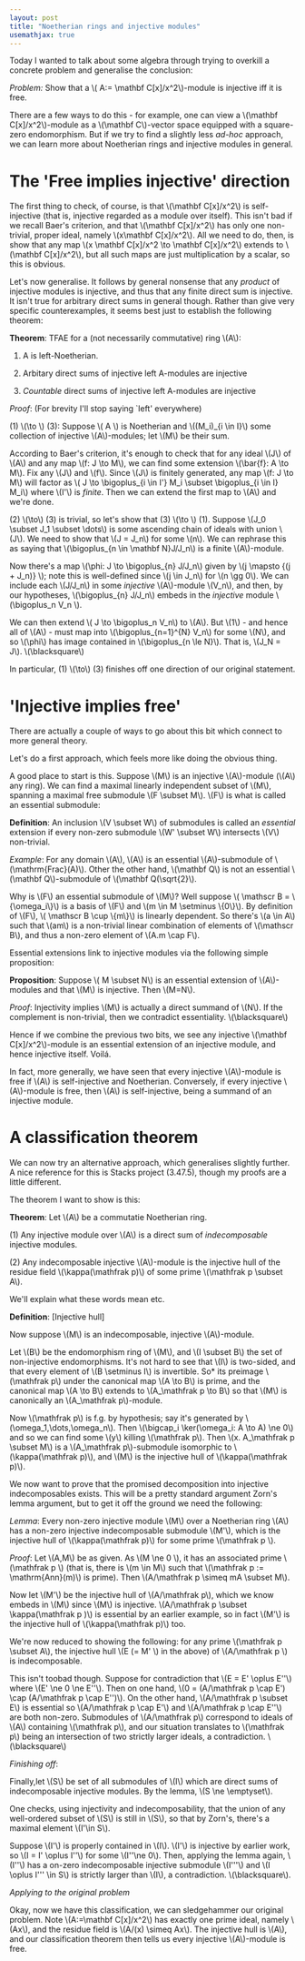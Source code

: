 ```yaml
---
layout: post
title: "Noetherian rings and injective modules"
usemathjax: true
---
```


Today I wanted to talk about some algebra through trying to overkill a concrete problem and generalise the conclusion:

_Problem:_ Show that a \\( A:= \mathbf C[x]/x^2\\)-module is injective iff it is free.

There are a few ways to do this - for example, one can view a \\(\mathbf C[x]/x^2\\)-module as a \\(\mathbf C\\)-vector space equipped with a square-zero endomorphism. But if we try to find a slightly less _ad-hoc_ approach, we can learn more about Noetherian rings and injective modules in general.

# The 'Free implies injective' direction

The first thing to check, of course, is that \\(\mathbf C[x]/x^2\\) is self-injective (that is, injective regarded as a module over itself). This isn't bad if we recall Baer's criterion, and that \\(\mathbf C[x]/x^2\\) has only one non-trivial, proper ideal, namely \\(x\mathbf C[x]/x^2\\). All we need to do, then, is show that any map \\(x \mathbf C[x]/x^2 \to \mathbf C[x]/x^2\\) extends to \\(\mathbf C[x]/x^2\\), but all such maps are just multiplication by a scalar, so this is obvious.

Let's now generalise. It follows by general nonsense that any _product_ of injective modules is injective, and thus that any finite direct sum is injective. It isn't true for arbitrary direct sums in general though. Rather than give very specific counterexamples, it seems best just to establish the following theorem:

**Theorem**: TFAE for a (not necessarily commutative) ring \\(A\\):

1) A is left-Noetherian.

2) Arbitary direct sums of injective left A-modules are injective

3) _Countable_ direct sums of injective left A-modules are injective

_Proof_: (For brevity I'll stop saying `left' everywhere)

(1) \\(\to \\) (3): Suppose \\( A \\) is Noetherian and \\((M_i)_{i \in I}\\) some collection of injective \\(A\\)-modules; let \\(M\\) be their sum. 

According to Baer's criterion, it's enough to check that for any ideal \\(J\\) of \\(A\\) and any map \\(f: J \to M\\), we can find some extension \\(\bar{f}: A \to M\\). Fix any \\(J\\) and \\(f\\). Since \\(J\\) is finitely generated, any map \\(f: J \to M\\) will factor as \\( J \to \bigoplus_{i \in I'} M_i \subset \bigoplus_{i \in I} M_i\\) where \\(I'\\) is _finite_. Then we can extend the first map to \\(A\\) and we're done.

(2) \\(\to\\) (3) is trivial, so let's show that (3) \\(\to \\) (1). Suppose \\(J_0 \subset J_1 \subset \dots\\) is some ascending chain of ideals with union \\(J\\). We need to show that \\(J = J_n\\) for some \\(n\\). We can rephrase this as saying that \\(\bigoplus_{n \in \mathbf N}J/J_n\\) is a finite \\(A\\)-module.

Now there's a map \\(\phi: J \to \bigoplus_{n} J/J_n\\) given by \\(j \mapsto {(j + J_n)} \\); note this is well-defined since \\(j \in J_n\\) for \\(n \gg 0\\). We can include each \\(J/J_n\\) in some _injective_ \\(A\\)-module \\(V_n\\), and then, by our hypotheses, \\(\bigoplus_{n} J/J_n\\) embeds in the _injective_ module \\(\bigoplus_n V_n \\). 

We can then extend \\( J \to \bigoplus_n V_n\\) to \\(A\\). But \\(1\\) - and hence all of \\(A\\) - must map into \\(\bigoplus_{n=1}^{N} V_n\\) for some \\(N\\), and so \\(\phi\\) has image contained in \\(\bigoplus_{n \le N}\\). That is, \\(J_N = J\\). \\(\blacksquare\\)

In particular, (1) \\(\to\\) (3) finishes off one direction of our original statement.

# 'Injective implies free'

There are actually a couple of ways to go about this bit which connect to more general theory.

Let's do a first approach, which feels more like doing the obvious thing.

A good place to start is this. Suppose \\(M\\) is an injective \\(A\\)-module (\\(A\\) any ring). We can find a maximal linearly independent subset of \\(M\\), spanning a maximal free submodule \\(F \subset M\\). \\(F\\) is what is called an essential submodule:

**Definition**: An inclusion \\(V \subset W\\) of submodules is called an _essential_ extension if every non-zero submodule \\(W' \subset W\\) intersects \\(V\\) non-trivial.

_Example_: For any domain \\(A\\), \\(A\\) is an essential \\(A\\)-submodule of \\(\mathrm{Frac}(A)\\). Other the other hand, \\(\mathbf Q\\) is not an essential \\(\mathbf Q\\)-submodule of \\(\mathbf Q(\sqrt{2}\\). 

Why is \\(F\\) an essential submodule of \\(M\\)? Well suppose \\( \\mathscr B = \\{\omega_i\\}\\) is a basis of \\(F\\) and \\(m \in M \setminus \\{0\\}\\). By definition of \\(F\\), \\( \mathscr B \cup \\{m\\}\\) is linearly dependent. So there's \\(a \in A\\) such that \\(am\\) is a non-trivial linear combination of elements of \\(\mathscr B\\), and thus a non-zero element of \\(A.m \cap F\\).

Essential extensions link to injective modules via the following simple proposition:

**Proposition**: Suppose \\( M \subset N\\) is an essential extension of \\(A\\)-modules and that \\(M\\) is injective. Then \\(M=N\\).

_Proof_: Injectivity implies \\(M\\) is actually a direct summand of \\(N\\). If the complement is non-trivial, then we contradict essentiality. \\(\blacksquare\\)

Hence if we combine the previous two bits, we see any injective \\(\mathbf C[x]/x^2\\)-module is an essential extension of an injective module, and hence injective itself. Voilá. 

In fact, more generally, we have seen that every injective \\(A\\)-module is free if \\(A\\) is self-injective and Noetherian. Conversely, if every injective \\(A\\)-module is free, then \\(A\\) is self-injective, being a summand of an injective module. 

# A classification theorem
We can now try an alternative approach, which generalises slightly further. A nice reference for this is Stacks project (3.47.5), though my proofs are a little different.

The theorem I want to show is this:

**Theorem**: Let \\(A\\) be a commutatie Noetherian ring.

(1) Any injective module over \\(A\\) is a direct sum of _indecomposable_ injective modules.

(2) Any indecomposable injective \\(A\\)-module is the injective hull of the residue field \\(\kappa(\mathfrak p)\\) of some prime \\(\mathfrak p \subset A\\).

We'll explain what these words mean etc.

**Definition**: [Injective hull]

Now suppose \\(M\\) is an indecomposable, injective \\(A\\)-module.

Let \\(B\\) be the endomorphism ring of \\(M\\), and \\(I \subset B\\) the set of non-injective endomorphisms. It's not hard to see that \\(I\\) is two-sided, and that every element of \\(B \setminus I\\) is invertible. So* its preimage \\(\mathfrak p\\) under the canonical map \\(A \to B\\) is prime, and the canonical map \\(A \to B\\) extends to \\(A_\mathfrak p \to B\\) so that \\(M\\) is canonically an \\(A_\mathfrak p\\)-module.

Now \\(\mathfrak p\\) is f.g. by hypothesis; say it's generated by \\(\omega_1,\dots,\omega_n\\). Then \\(\bigcap_i \ker(\omega_i: A \to A\) \ne 0\\) and so we can find some \\(y\\) killing \\(\mathfrak p\\). Then \\(x. A_\mathfrak p \subset M\\) is a \\(A_\mathfrak p\\)-submodule isomorphic to \\(\kappa(\mathfrak p)\\), and \\(M\\) is the injective hull of \\(\kappa(\mathfrak p)\\).

We now want to prove that the promised decomposition into injective indecomposables exists. This will be a pretty standard argument Zorn's lemma argument, but to get it off the ground we need the following:

_Lemma_: Every non-zero injective module \\(M\\) over a Noetherian ring \\(A\\) has a non-zero injective indecomposable submodule \\(M'\\), which is the injective hull of \\(\kappa(\mathfrak p)\\) for some prime \\(\mathfrak p \\).

_Proof_: Let \\(A,M\\) be as given. As \\(M \ne 0 \\), it has an associated prime \\(\mathfrak p \\) (that is, there is \\(m \in M\\) such that \\(\mathfrak p := \mathrm{Ann}(m)\\) is prime). Then \\(A/\mathfrak p \simeq mA \subset M\\). 

Now let \\(M'\\) be the injective hull of \\(A/\mathfrak p\\), which we know embeds in \\(M\\) since \\(M\\) is injective. \\(A/\mathfrak p \subset \kappa(\mathfrak p )\\) is essential by an earlier example, so in fact \\(M'\\) is the injective hull of \\(\kappa(\mathfrak p)\\) too. 

We're now reduced to showing the following: for any prime \\(\mathfrak p \subset A\\), the injective hull \\(E (= M' \\) in the above) of \\(A/\mathfrak p \\) is indecomposable.

This isn't toobad though. Suppose for contradiction that \\(E = E' \oplus E''\\) where \\(E' \ne 0 \ne E''\\). Then on one hand, \\(0 = (A/\mathfrak p \cap E') \cap (A/\mathfrak p \cap E'')\\). On the other hand, \\(A/\mathfrak p \subset E\\) is essential so \\(A/\mathfrak p \cap E'\\) and \\(A/\mathfrak p \cap E''\\) are both non-zero. Submodules of \\(A/\mathfrak p\\) correspond to ideals of \\(A\\) containing \\(\mathfrak p\\), and our situation translates to \\(\mathfrak p\\) being an intersection of two strictly larger ideals, a contradiction.  \\(\blacksquare\\)

_Finishing off_: 

Finally,let \\(S\\) be set of all submodules of \\(I\\) which are direct sums of indecomposable injective modules. By the lemma, \\(S \ne \emptyset\\).

One checks, using injectivity and indecomposability, that the union of any well-ordered subset of \\(S\\) is still in \\(S\\), so that by Zorn's, there's a maximal element \\(I'\in S\\).

Suppose \\(I'\\) is properly contained in \\(I\\). \\(I'\\) is injective by earlier work, so \\(I = I' \oplus I''\\) for some \\(I'\'\ne 0\\). Then, applying the lemma again, \\(I''\\) has a on-zero indecomposable injective submodule \\(I'''\\) and \\(I \oplus I''' \in S\\) is strictly larger than \\(I\\), a contradiction. \\(\blacksquare\\).

_Applying to the original problem_

Okay, now we have this classification, we can sledgehammer our original problem. Note \\(A:=\mathbf C[x]/x^2\\) has exactly one prime ideal, namely \\(Ax\\), and the residue field is \\(A/(x) \simeq Ax\\). The injective hull is \\(A\\), and our classification theorem then tells us every injective \\(A\\)-module is free. 

